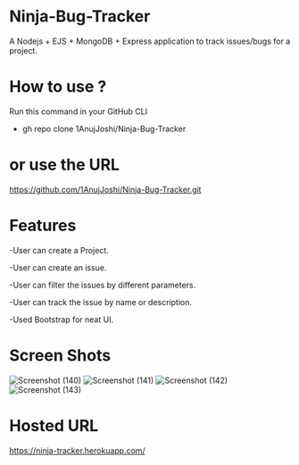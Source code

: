 # Ninja-Bug-Tracker

A Nodejs + EJS + MongoDB + Express application to track issues/bugs for a project.

# How to use ?

Run this command in your GitHub CLI

- gh repo clone 1AnujJoshi/Ninja-Bug-Tracker

# or use the URL

https://github.com/1AnujJoshi/Ninja-Bug-Tracker.git

# Features

-User can create a Project.

-User can create an issue.

-User can filter the issues by different parameters.

-User can track the issue by name or description.

-Used Bootstrap for neat UI.

# Screen Shots
![Screenshot (140)](https://user-images.githubusercontent.com/101451924/183921458-6a2113ec-2780-48fb-9eba-afc6febb4acb.png)
![Screenshot (141)](https://user-images.githubusercontent.com/101451924/183921498-6be65a70-0e8e-466e-bdab-7493b416b139.png)
![Screenshot (142)](https://user-images.githubusercontent.com/101451924/183921522-e9036f9d-7505-4a5d-9a09-52ebbea2835d.png)
![Screenshot (143)](https://user-images.githubusercontent.com/101451924/183921551-620464d3-ea88-442c-b900-68b71e2845f1.png)

# Hosted URL

https://ninja-tracker.herokuapp.com/
